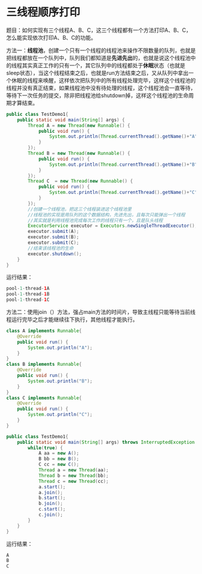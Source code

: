 # 三线程顺序打印

题目：如何实现有三个线程A、B、C，这三个线程都有一个方法打印A、B、C，怎么能实现依次打印A、B、C的功能。

方法一：**线程池**，创建一个只有一个线程的线程池来操作不限数量的队列，也就是把线程都放在一个队列中，队列我们都知道是**先进先出**的，也就是说这个线程池中的线程其实真正工作的只有一个，其它队列中的线程都处于**休眠**状态（也就是sleep状态），当这个线程结束之后，也就是run方法结束之后，又从队列中拿出一个休眠的线程来唤醒，这样依次把队列中的所有线程处理完毕，这样这个线程池的线程并没有真正结束，如果线程池中没有待处理的线程，这个线程池会一直等待，等待下一次任务的提交，除非把线程池给shutdown掉，这样这个线程池的生命周期才算结束。

```java
public class TestDemo1{
	public static void main(String[] args) {
		Thread A = new Thread(new Runnable() {
			public void run() {
				System.out.println(Thread.currentThread().getName()+"A");
			}
		});
		Thread B = new Thread(new Runnable() {
			public void run() {
				System.out.println(Thread.currentThread().getName()+"B");
			}
		});
		Thread C  = new Thread(new Runnable() {
			public void run() {
				System.out.println(Thread.currentThread().getName()+"C");
			}
		});
		//创建一个线程池，把这三个线程装进这个线程池里
		//线程池的实现是用队列的这个数据结构，先进先出，且每次只能弹出一个线程
		//其实就是利用线程池完成每次工作的线程只有一个，且是队头线程
		ExecutorService executor = Executors.newSingleThreadExecutor();
		executor.submit(A);
		executor.submit(B);
		executor.submit(C);
		//结束该线程池的生命
		executor.shutdown();
	}
}
```

运行结果：

```java
pool-1-thread-1A
pool-1-thread-1B
pool-1-thread-1C
```

方法二：使用join（）方法，强占main方法的时间片，导致主线程只能等待当前线程运行完毕之后才能继续往下执行，其他线程才能执行。

```java
class A implements Runnable{
	@Override
	public void run() {
		System.out.println("A");
	}
}
class B implements Runnable{
	@Override
	public void run() {
		System.out.println("B");
	}
}
class C implements Runnable{
	@Override
	public void run() {
		System.out.println("C");
	}
}

public class TestDemo1{
	public static void main(String[] args) throws InterruptedException {
		while(true) {
			A aa = new A();
			B bb = new B();
			C cc = new C();
			Thread a = new Thread(aa);
			Thread b = new Thread(bb);
			Thread c = new Thread(cc);
			a.start();
			a.join();
			b.start();
			b.join();
			c.start();
			c.join();
		}
	}
}
```

运行结果：

```java
A
B
C
```

